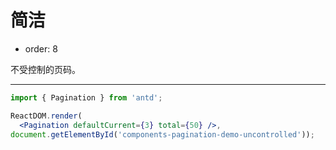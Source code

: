 # 简洁

- order: 8

不受控制的页码。

---

````jsx
import { Pagination } from 'antd';

ReactDOM.render(
  <Pagination defaultCurrent={3} total={50} />,
document.getElementById('components-pagination-demo-uncontrolled'));
````
